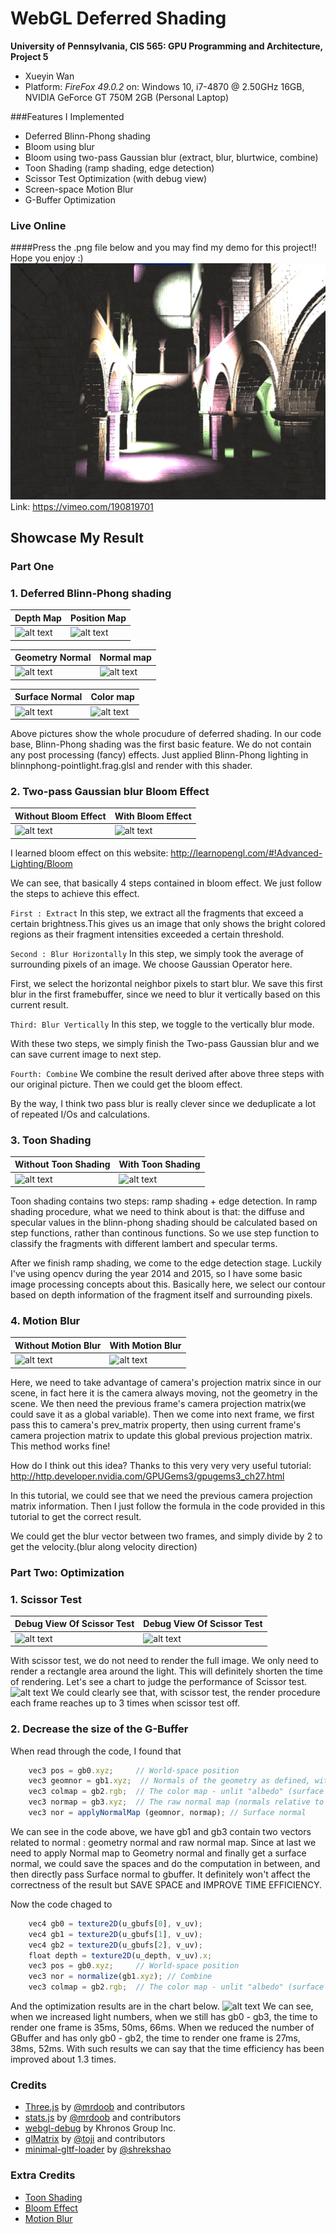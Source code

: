 WebGL Deferred Shading
======================

**University of Pennsylvania, CIS 565: GPU Programming and Architecture, Project 5**

* Xueyin Wan
* Platform: *FireFox 49.0.2* on: Windows 10, i7-4870 @ 2.50GHz 16GB, NVIDIA GeForce GT 750M 2GB (Personal Laptop)

###Features I Implemented

* Deferred Blinn-Phong shading
* Bloom using blur
* Bloom using two-pass Gaussian blur (extract, blur, blurtwice, combine)
* Toon Shading (ramp shading, edge detection)
* Scissor Test Optimization (with debug view)
* Screen-space Motion Blur 
* G-Buffer Optimization

### Live Online
####Press the .png file below and you may find my demo for this project!! Hope you enjoy :)
[![](result/intro_to_video.PNG)](https://vimeo.com/190819701)
Link: https://vimeo.com/190819701

## Showcase My Result
### Part One

### 1. Deferred Blinn-Phong shading
|  Depth Map  | Position Map |
|------|------|
|![alt text](https://github.com/xueyinw/Project5-WebGL-Deferred-Shading-with-glTF/blob/master/result/deferred-1478436556417.png "Depth Map") | ![alt text](https://github.com/xueyinw/Project5-WebGL-Deferred-Shading-with-glTF/blob/master/result/deferred-1478436560546.png "Position Map") |

| Geometry Normal  | Normal map |
|------|------|
|![alt text](https://github.com/xueyinw/Project5-WebGL-Deferred-Shading-with-glTF/blob/master/result/deferred-1478436569856.png "Geometry Normal") | ![alt text](https://github.com/xueyinw/Project5-WebGL-Deferred-Shading-with-glTF/blob/master/result/deferred-1478436581008.png "Normal Map") |

| Surface Normal  | Color map |
|------|------|
|![alt text](https://github.com/xueyinw/Project5-WebGL-Deferred-Shading-with-glTF/blob/master/result/deferred-1478436585799.png "Surface Normal") | ![alt text](https://github.com/xueyinw/Project5-WebGL-Deferred-Shading-with-glTF/blob/master/result/deferred-1478436575930.png "Color Map") |

Above pictures show the whole procudure of deferred shading. In our code base, Blinn-Phong shading was the first basic feature. We do not contain any post processing (fancy) effects. Just applied Blinn-Phong lighting in blinnphong-pointlight.frag.glsl and render with this shader.

### 2. Two-pass Gaussian blur Bloom Effect
|  Without Bloom Effect | With Bloom Effect |
|------|------|
|![alt text](https://github.com/xueyinw/Project5-WebGL-Deferred-Shading-with-glTF/blob/master/result/without_bloom.gif "Without Bloom Effect") | ![alt text](https://github.com/xueyinw/Project5-WebGL-Deferred-Shading-with-glTF/blob/master/result/only_bloom.gif " With Bloom Effect") |
I learned bloom effect on this website: http://learnopengl.com/#!Advanced-Lighting/Bloom

We can see, that basically 4 steps contained in bloom effect. We just follow the steps to achieve this effect.

`First : Extract`
In this step, we extract all the fragments that exceed a certain brightness.This gives us an image that only shows the bright colored regions as their fragment intensities exceeded a certain threshold.

`Second : Blur Horizontally`
In this step, we simply took the average of surrounding pixels of an image. We choose Gaussian Operator here. 

First, we select the horizontal neighbor pixels to start blur.
We save this first blur in the first framebuffer, since we need to blur it vertically based on this current result.

`Third: Blur Vertically`
In this step, we toggle to the vertically blur mode.

With these two steps, we simply finish the Two-pass Gaussian blur and we can save current image to next step.

`Fourth: Combine`
We combine the result derived after above three steps with our original picture. Then we could get the bloom effect.

By the way, I think two pass blur is really clever since we deduplicate a lot of repeated I/Os and calculations.

### 3. Toon Shading
|  Without Toon Shading | With Toon Shading |
|------|------|
|![alt text](https://github.com/xueyinw/Project5-WebGL-Deferred-Shading-with-glTF/blob/master/result/without-toon-shading.gif "Without Toon Shading") | ![alt text](https://github.com/xueyinw/Project5-WebGL-Deferred-Shading-with-glTF/blob/master/result/toon-shading.gif " With Toon Shading") |

Toon shading contains two steps: ramp shading + edge detection.
In ramp shading procedure, what we need to think about is that: the diffuse and specular values in the blinn-phong shading should be calculated based on step functions, rather than continous functions. So we use step function to classify the fragments with different lambert and specular terms.

After we finish ramp shading, we come to the edge detection stage. Luckily I've using opencv during the year 2014 and 2015, so I have some basic image processing concepts about this. Basically here, we select our contour based on depth information of the fragment itself and surrounding pixels.

### 4. Motion Blur
| Without Motion Blur | With Motion Blur |
|------|------|
|![alt text](https://github.com/xueyinw/Project5-WebGL-Deferred-Shading-with-glTF/blob/master/result/without_motion_blur.gif "Without Motion Blur") | ![alt text](https://github.com/xueyinw/Project5-WebGL-Deferred-Shading-with-glTF/blob/master/result/motion_blur_correct2.gif "With Motion Blur") |

Here, we need to take advantage of camera's projection matrix since in our scene, in fact here it is the camera always moving, not the geometry in the scene. We then need the previous frame's camera projection matrix(we could save it as a global variable). Then we come into next frame, we first pass this to camera's prev_matrix property, then using current frame's camera projection matrix to update this global previous projection matrix. This method works fine!

How do I think out this idea? Thanks to this very very very useful tutorial: http://http.developer.nvidia.com/GPUGems3/gpugems3_ch27.html

In this tutorial, we could see that we need the previous camera projection matrix information. Then I just follow the formula in the code provided in this tutorial to get the correct result.

We could get the blur vector between two frames, and simply divide by 2 to get the velocity.(blur along velocity direction)

### Part Two: Optimization
### 1. Scissor Test
| Debug View Of Scissor Test | Debug View Of Scissor Test |
|------|------|
|![alt text](https://github.com/xueyinw/Project5-WebGL-Deferred-Shading-with-glTF/blob/master/result/debug_scissor.gif "Debug Scissor Test") | ![alt text](https://github.com/xueyinw/Project5-WebGL-Deferred-Shading-with-glTF/blob/master/result/debug_scissor2.gif "Debug Scissor Test") |
With scissor test, we do not need to render the full image. We only need to render a rectangle area around the light. This will definitely shorten the time of rendering.
Let's see a chart to judge the performance of Scissor test.
![alt text](https://github.com/xueyinw/Project5-WebGL-Deferred-Shading-with-glTF/blob/master/result/Scissor%20charts.PNG "Scissor Charts")
We could clearly see that, with scissor test, the render procedure each frame reaches up to 3 times when scissor test off.

### 2. Decrease the size of the G-Buffer
When read through the code, I found that
```javascript
    vec3 pos = gb0.xyz;     // World-space position
    vec3 geomnor = gb1.xyz;  // Normals of the geometry as defined, without normal mapping
    vec3 colmap = gb2.rgb;  // The color map - unlit "albedo" (surface color)
    vec3 normap = gb3.xyz;  // The raw normal map (normals relative to the surface they're on)
    vec3 nor = applyNormalMap (geomnor, normap); // Surface normal   
```
We can see in the code above, we have gb1 and gb3 contain two vectors related to normal : geometry normal and raw normal map. Since at last we need to apply Normal map to Geometry normal and finally get a surface normal, we could save the spaces and do the computation in between, and then directly pass Surface normal to gbuffer. It definitely won't affect the correctness of the result but SAVE SPACE and IMPROVE TIME EFFICIENCY.

Now the code chaged to 
```javascript
    vec4 gb0 = texture2D(u_gbufs[0], v_uv);
    vec4 gb1 = texture2D(u_gbufs[1], v_uv);
    vec4 gb2 = texture2D(u_gbufs[2], v_uv);
    float depth = texture2D(u_depth, v_uv).x;
    vec3 pos = gb0.xyz;     // World-space position
    vec3 nor = normalize(gb1.xyz); // Combine
    vec3 colmap = gb2.rgb;  // The color map - unlit "albedo" (surface color)
```
And the optimization results are in the chart below.
![alt text](https://github.com/xueyinw/Project5-WebGL-Deferred-Shading-with-glTF/blob/master/result/GBuffer%20charts.PNG "G-Buffer Optimization")
We can see, when we increased light numbers, when we still has gb0 - gb3, the time to render one frame is 35ms, 50ms, 66ms. When we reduced the number of GBuffer and has only gb0 - gb2, the time to render one frame is 27ms, 38ms, 52ms. With such results we can say that the time efficiency has been improved about 1.3 times.

### Credits

* [Three.js](https://github.com/mrdoob/three.js) by [@mrdoob](https://github.com/mrdoob) and contributors
* [stats.js](https://github.com/mrdoob/stats.js) by [@mrdoob](https://github.com/mrdoob) and contributors
* [webgl-debug](https://github.com/KhronosGroup/WebGLDeveloperTools) by Khronos Group Inc.
* [glMatrix](https://github.com/toji/gl-matrix) by [@toji](https://github.com/toji) and contributors
* [minimal-gltf-loader](https://github.com/shrekshao/minimal-gltf-loader) by [@shrekshao](https://github.com/shrekshao)

### Extra Credits
* [Toon Shading](https://en.wikibooks.org/wiki/GLSL_Programming/Unity/Toon_Shading)
* [Bloom Effect](http://learnopengl.com/#!Advanced-Lighting/Bloom)
* [Motion Blur](http://http.developer.nvidia.com/GPUGems3/gpugems3_ch27.html)
